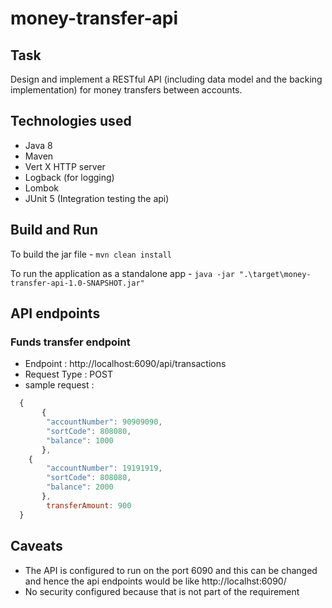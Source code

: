 # money-transfer-api

##  Task
Design and implement a RESTful API (including data model and the backing implementation) for money transfers between accounts.

##  Technologies used

+ Java 8
+ Maven
+ Vert X HTTP server
+ Logback (for logging)
+ Lombok
+ JUnit 5 (Integration testing the api)

##  Build and Run

 To build the jar file - `mvn clean install`

 To run the application as a standalone app -  `java -jar ".\target\money-transfer-api-1.0-SNAPSHOT.jar" `
 
 ##  API endpoints
 
 ### Funds transfer endpoint 
   + Endpoint : http://localhost:6090/api/transactions
   + Request Type : POST
   + sample request : 
```javascript
  {
       {
        "accountNumber": 90909090,
        "sortCode": 808080,
        "balance": 1000
       },
	{
        "accountNumber": 19191919,
        "sortCode": 808080,
        "balance": 2000
       },
	    transferAmount: 900
  }
```
 
 
 ## Caveats
 + The API is configured to run on the port 6090 and this can be changed and hence the api endpoints would be like http://localhst:6090/
 + No security configured because that is not part of the requirement
 
